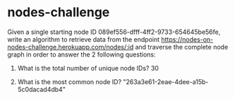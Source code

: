 # nodes-challenge

Given a single starting node ID 089ef556-dfff-4ff2-9733-654645be56fe, write an algorithm to retrieve data from the endpoint https://nodes-on-nodes-challenge.herokuapp.com/nodes/:id and traverse the complete node graph in order to answer the 2 following questions:


1. What is the total number of unique node IDs?  30

2. What is the most common node ID? "263a3e61-2eae-4dee-a15b-5c0dacad4db4"
